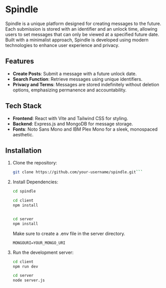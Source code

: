 # Spindle

Spindle is a unique platform designed for creating messages to the future. Each submission is stored with an identifier and an unlock time, allowing users to set messages that can only be viewed at a specified future date. Built with a minimalist approach, Spindle is developed using modern technologies to enhance user experience and privacy.

## Features

- **Create Posts**: Submit a message with a future unlock date.
- **Search Function**: Retrieve messages using unique identifiers.
- **Privacy and Terms**: Messages are stored indefinitely without deletion options, emphasizing permanence and accountability.

## Tech Stack

- **Frontend**: React with Vite and Tailwind CSS for styling.
- **Backend**: Express.js and MongoDB for message storage.
- **Fonts**: Noto Sans Mono and IBM Plex Mono for a sleek, monospaced aesthetic.

## Installation

1. Clone the repository:

   ````bash
   git clone https://github.com/your-username/spindle.git```

   ````

2. Install Dependencies:

   ```bash
   cd spindle

   cd client
   npm install


   cd server
   npm install
   ```

   Make sure to create a .env file in the server directory.

   ```dotenv
   MONGOURI=YOUR_MONGO_URI
   ```

3. Run the development server:

   ```bash
   cd client
   npm run dev

   cd server
   node server.js
   ```
